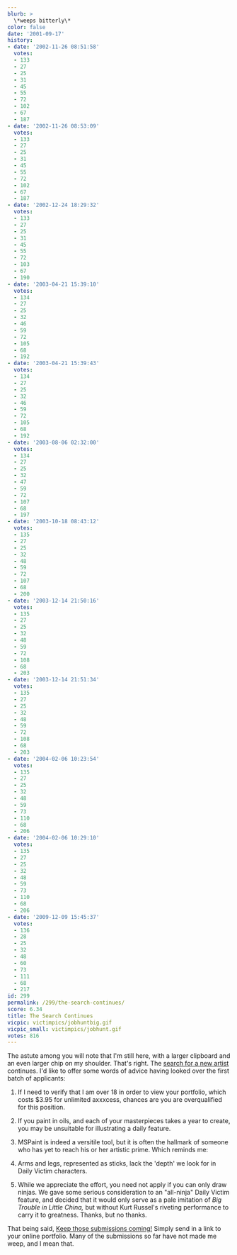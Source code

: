 ```yaml
---
blurb: >
  \*weeps bitterly\*
color: false
date: '2001-09-17'
history:
- date: '2002-11-26 08:51:58'
  votes:
  - 133
  - 27
  - 25
  - 31
  - 45
  - 55
  - 72
  - 102
  - 67
  - 187
- date: '2002-11-26 08:53:09'
  votes:
  - 133
  - 27
  - 25
  - 31
  - 45
  - 55
  - 72
  - 102
  - 67
  - 187
- date: '2002-12-24 18:29:32'
  votes:
  - 133
  - 27
  - 25
  - 31
  - 45
  - 55
  - 72
  - 103
  - 67
  - 190
- date: '2003-04-21 15:39:10'
  votes:
  - 134
  - 27
  - 25
  - 32
  - 46
  - 59
  - 72
  - 105
  - 68
  - 192
- date: '2003-04-21 15:39:43'
  votes:
  - 134
  - 27
  - 25
  - 32
  - 46
  - 59
  - 72
  - 105
  - 68
  - 192
- date: '2003-08-06 02:32:00'
  votes:
  - 134
  - 27
  - 25
  - 32
  - 47
  - 59
  - 72
  - 107
  - 68
  - 197
- date: '2003-10-18 08:43:12'
  votes:
  - 135
  - 27
  - 25
  - 32
  - 48
  - 59
  - 72
  - 107
  - 68
  - 200
- date: '2003-12-14 21:50:16'
  votes:
  - 135
  - 27
  - 25
  - 32
  - 48
  - 59
  - 72
  - 108
  - 68
  - 203
- date: '2003-12-14 21:51:34'
  votes:
  - 135
  - 27
  - 25
  - 32
  - 48
  - 59
  - 72
  - 108
  - 68
  - 203
- date: '2004-02-06 10:23:54'
  votes:
  - 135
  - 27
  - 25
  - 32
  - 48
  - 59
  - 73
  - 110
  - 68
  - 206
- date: '2004-02-06 10:29:10'
  votes:
  - 135
  - 27
  - 25
  - 32
  - 48
  - 59
  - 73
  - 110
  - 68
  - 206
- date: '2009-12-09 15:45:37'
  votes:
  - 136
  - 28
  - 25
  - 32
  - 48
  - 60
  - 73
  - 111
  - 68
  - 217
id: 299
permalink: /299/the-search-continues/
score: 6.34
title: The Search Continues
vicpic: victimpics/jobhuntbig.gif
vicpic_small: victimpics/jobhunt.gif
votes: 816
---
```


The astute among you will note that I'm still here, with a larger
clipboard and an even larger chip on my shoulder. That's right. The
[search for a new artist](%ARTICLE[298]%) continues. I'd like to
offer some words of advice having looked over the first batch of
applicants:

1. If I need to verify that I am over 18 in order to view your
portfolio, which costs $3.95 for unlimited axxxcess, chances are you are
overqualified for this position.

2. If you paint in oils, and each of your masterpieces takes a year to
create, you may be unsuitable for illustrating a daily feature.

3. MSPaint is indeed a versitile tool, but it is often the hallmark of
someone who has yet to reach his or her artistic prime. Which reminds
me:

4. Arms and legs, represented as sticks, lack the 'depth' we look for in
Daily Victim characters.

5. While we appreciate the effort, you need not apply if you can only
draw ninjas. We gave some serious consideration to an "all-ninja" Daily
Victim feature, and decided that it would only serve as a pale imitation
of *Big Trouble in Little China,* but without Kurt Russel's riveting
performance to carry it to greatness. Thanks, but no thanks.

That being said, [Keep those submissions
coming!](mailto:fargo@gamespy.com) Simply send in a link to your online
portfolio. Many of the submissions so far have not made me weep, and I
mean that.